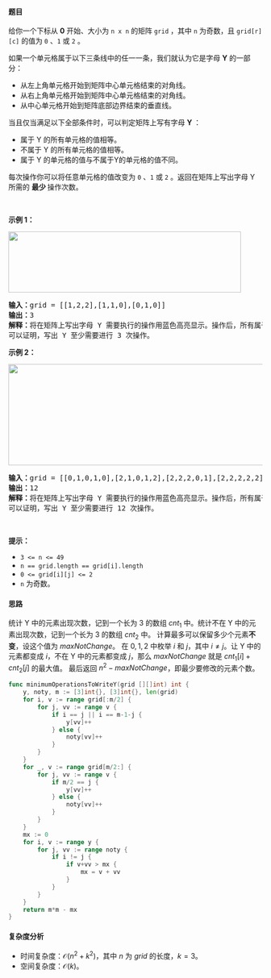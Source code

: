 #### 题目

<p>给你一个下标从 <strong>0</strong> 开始、大小为 <code>n x n</code> 的矩阵 <code>grid</code> ，其中 <code>n</code> 为奇数，且 <code>grid[r][c]</code> 的值为 <code>0</code> 、<code>1</code> 或 <code>2</code> 。</p>

<p>如果一个单元格属于以下三条线中的任一一条，我们就认为它是字母 <strong>Y</strong> 的一部分：</p>

<ul>
	<li>从左上角单元格开始到矩阵中心单元格结束的对角线。</li>
	<li>从右上角单元格开始到矩阵中心单元格结束的对角线。</li>
	<li>从中心单元格开始到矩阵底部边界结束的垂直线。</li>
</ul>

<p>当且仅当满足以下全部条件时，可以判定矩阵上写有字母 <strong>Y </strong>：</p>

<ul>
	<li>属于 Y 的所有单元格的值相等。</li>
	<li>不属于 Y 的所有单元格的值相等。</li>
	<li>属于 Y 的单元格的值与不属于Y的单元格的值不同。</li>
</ul>

<p>每次操作你可以将任意单元格的值改变为 <code>0</code> 、<code>1</code> 或 <code>2</code> 。返回在矩阵上写出字母 Y 所需的 <strong>最少 </strong>操作次数。</p>

<p> </p>

<p><strong class="example">示例 1：</strong></p>
<img alt="" src="https://assets.leetcode.com/uploads/2024/01/22/y2.png" style="width: 461px; height: 121px;" />
<pre>
<strong>输入：</strong>grid = [[1,2,2],[1,1,0],[0,1,0]]
<strong>输出：</strong>3
<strong>解释：</strong>将在矩阵上写出字母 Y 需要执行的操作用蓝色高亮显示。操作后，所有属于 Y 的单元格（加粗显示）的值都为 1 ，而不属于 Y 的单元格的值都为 0 。
可以证明，写出 Y 至少需要进行 3 次操作。
</pre>

<p><strong class="example">示例 2：</strong></p>
<img alt="" src="https://assets.leetcode.com/uploads/2024/01/22/y3.png" style="width: 701px; height: 201px;" />
<pre>
<strong>输入：</strong>grid = [[0,1,0,1,0],[2,1,0,1,2],[2,2,2,0,1],[2,2,2,2,2],[2,1,2,2,2]]
<strong>输出：</strong>12
<strong>解释：</strong>将在矩阵上写出字母 Y 需要执行的操作用蓝色高亮显示。操作后，所有属于 Y 的单元格（加粗显示）的值都为 0 ，而不属于 Y 的单元格的值都为 2 。
可以证明，写出 Y 至少需要进行 12 次操作。
</pre>

<p> </p>

<p><strong>提示：</strong></p>

<ul>
	<li><code>3 <= n <= 49</code></li>
	<li><code>n == grid.length == grid[i].length</code></li>
	<li><code>0 <= grid[i][j] <= 2</code></li>
	<li><code>n</code> 为奇数。</li>
</ul>

#### 思路

统计 Y 中的元素出现次数，记到一个长为 $3$ 的数组 $\textit{cnt}_1$ 中。统计不在 Y 中的元素出现次数，记到一个长为 $3$ 的数组 $\textit{cnt}_2$ 中。
计算最多可以保留多少个元素**不变**，设这个值为 $\textit{maxNotChange}$。
在 $0,1,2$ 中枚举 $i$ 和 $j$，其中 $i\ne j$。让 Y 中的元素都变成 $i$，不在 Y 中的元素都变成 $j$，那么 $\textit{maxNotChange}$ 就是 $\textit{cnt}_1[i]+\textit{cnt}_2[j]$ 的最大值。
最后返回 $n^2 - \textit{maxNotChange}$，即最少要修改的元素个数。

```go [sol]
func minimumOperationsToWriteY(grid [][]int) int {
	y, noty, m := [3]int{}, [3]int{}, len(grid)
	for i, v := range grid[:m/2] {
		for j, vv := range v {
			if i == j || i == m-1-j {
				y[vv]++
			} else {
				noty[vv]++
			}
		}
	}
	for _, v := range grid[m/2:] {
		for j, vv := range v {
			if m/2 == j {
				y[vv]++
			} else {
				noty[vv]++
			}
		}
	}
	mx := 0
	for i, v := range y {
		for j, vv := range noty {
			if i != j {
				if v+vv > mx {
					mx = v + vv
				}
			}
		}
	}
	return m*m - mx
}
```

#### 复杂度分析

- 时间复杂度：$\mathcal{O}(n^2 + k^2)$，其中 $n$ 为 $\textit{grid}$ 的长度，$k=3$。
- 空间复杂度：$\mathcal{O}(k)$。
